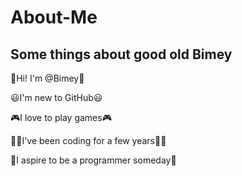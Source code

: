# **About-Me**
## Some things about good old Bimey

👋Hi! I'm @Bimey👋

😃I'm new to GitHub😃

🎮I love to play games🎮

👨‍💻I've been coding for a few years👨‍💻

🌠I aspire to be a programmer someday🌠
